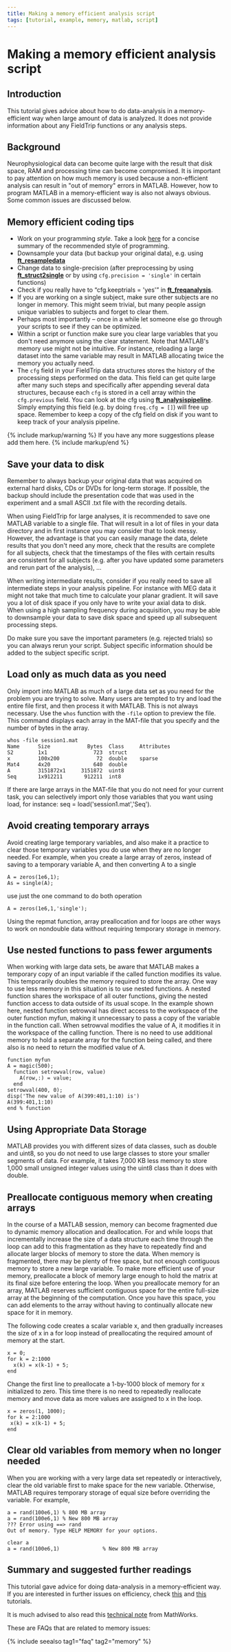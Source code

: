 ```yaml
---
title: Making a memory efficient analysis script
tags: [tutorial, example, memory, matlab, script]
---
```


# Making a memory efficient analysis script

## Introduction

This tutorial gives advice about how to do data-analysis in a memory-efficient way when large amount of data is analyzed. It does not provide information about any FieldTrip functions or any analysis steps.

## Background

Neurophysiological data can become quite large with the result that disk space, RAM and processing time can become compromised. It is important to pay attention on how much memory is used because a non-efficient analysis can result in "out of memory" errors in MATLAB. However, how to program MATLAB in a memory-efficient way is also not always obvious. Some common issues are discussed below.

## Memory efficient coding tips

- Work on your programming _style_. Take a look [here](http://www.datatool.com/downloads/matlab_style_guidelines.pdf) for a concise summary of the recommended style of programming.
- Downsample your data (but backup your original data), e.g. using **[ft_resampledata](/reference/ft_resampledata)**
- Change data to single-precision (after preprocessing by using **[ft_struct2single](/reference/ft_struct2single)** or by using `cfg.precision = 'single'` in certain functions)
- Check if you really have to “cfg.keeptrials = 'yes'” in **[ft_freqanalysis](/reference/ft_freqanalysis)**.
- If you are working on a single subject, make sure other subjects are no longer in memory. This might seem trivial, but many people assign unique variables to subjects and forget to clear them.
- Perhaps most importantly – once in a while let someone else go through your scripts to see if they can be optimized.
- Within a script or function make sure you clear large variables that you don't need anymore using the clear statement. Note that MATLAB's memory use might not be intuitive. For instance, reloading a large dataset into the same variable may result in MATLAB allocating twice the memory you actually need.
- The `cfg` field in your FieldTrip data structures stores the history of the processing steps performed on the data. This field can get quite large after many such steps and specifically after appending several data structures, because each `cfg` is stored in a cell array within the `cfg.previous` field. You can look at the cfg using **[ft_analysispipeline](/reference/ft_analysispipeline)**. Simply emptying this field (e.g. by doing `freq.cfg = []`) will free up space. Remember to keep a copy of the cfg field on disk if you want to keep track of your analysis pipeline. 

{% include markup/warning %}
If you have any more suggestions please add them here.
{% include markup/end %}

## Save your data to disk

Remember to always backup your original data that was acquired on external hard disks, CDs or DVDs for long-term storage. If possible, the backup should include the presentation code that was used in the experiment and a small ASCII .txt file with the recording details.

When using FieldTrip for large analyses, it is recommended to save one MATLAB variable to a single file. That will result in a lot of files in your data directory and in first instance you may consider that to look messy. However, the advantage is that you can easily manage the data, delete results that you don't need any more, check that the results are complete for all subjects, check that the timestamps of the files with certain results are consistent for all subjects (e.g. after you have updated some parameters and rerun part of the analysis), ...

When writing intermediate results, consider if you really need to save all intermediate steps in your analysis pipeline. For instance with MEG data it might not take that much time to calculate your planar gradient. It will save you a lot of disk space if you only have to write your axial data to disk. When using a high sampling frequency during acquisition, you may be able to downsample your data to save disk space and speed up all subsequent processing steps.

Do make sure you save the important parameters (e.g. rejected trials) so you can always rerun your script. Subject specific information should be added to the subject specific script.

## Load only as much data as you need

Only import into MATLAB as much of a large data set as you need for the problem you are trying to solve. Many users are tempted to try and load the entire file first, and then process it with MATLAB. This is not always necessary. Use the `whos` function with the `-file` option to preview the file. This command displays each array in the MAT-file that you specify and the number of bytes in the array.

    whos -file session1.mat
    Name      Size            Bytes  Class     Attributes
    S2        1x1               723  struct
    x         100x200            72  double    sparse
    Mat4      4x20              640  double
    A         3151872x1     3151872  uint8
    Seq       1x912211       912211  int8

If there are large arrays in the MAT-file that you do not need for your current task, you can selectively import only those variables that you want using load, for instance:
seq = load('session1.mat','Seq').

## Avoid creating temporary arrays

Avoid creating large temporary variables, and also make it a practice to clear those temporary variables you do use when they are no longer needed. For example, when you create a large array of zeros, instead of saving to a temporary variable A, and then converting A to a single

    A = zeros(1e6,1);
    As = single(A);

use just the one command to do both operation

    A = zeros(1e6,1,'single');

Using the repmat function, array preallocation and for loops are other ways to work on nondouble data without requiring temporary storage in memory.

## Use nested functions to pass fewer arguments

When working with large data sets, be aware that MATLAB makes a temporary copy of an input variable if the called function modifies its value. This temporarily doubles the memory required to store the array.
One way to use less memory in this situation is to use nested functions. A nested function shares the workspace of all outer functions, giving the nested function access to data outside of its usual scope. In the example shown here, nested function setrowval has direct access to the workspace of the outer function myfun, making it unnecessary to pass a copy of the variable in the function call. When setrowval modifies the value of A, it modifies it in the workspace of the calling function. There is no need to use additional memory to hold a separate array for the function being called, and there also is no need to return the modified value of A.

    function myfun
    A = magic(500);
      function setrowval(row, value)
        A(row,:) = value;
      end
    setrowval(400, 0);
    disp('The new value of A(399:401,1:10) is')
    A(399:401,1:10)
    end % function

## Using Appropriate Data Storage

MATLAB provides you with different sizes of data classes, such as double and uint8, so you do not need to use large classes to store your smaller segments of data. For example, it takes 7,000 KB less memory to store 1,000 small unsigned integer values using the uint8 class than it does with double.

## Preallocate contiguous memory when creating arrays

In the course of a MATLAB session, memory can become fragmented due to dynamic memory allocation and deallocation. For and while loops that incrementally increase the size of a data structure each time through the loop can add to this fragmentation as they have to repeatedly find and allocate larger blocks of memory to store the data. When memory is fragmented, there may be plenty of free space, but not enough contiguous memory to store a new large variable.
To make more efficient use of your memory, preallocate a block of memory large enough to hold the matrix at its final size before entering the loop. When you preallocate memory for an array, MATLAB reserves sufficient contiguous space for the entire full-size array at the beginning of the computation. Once you have this space, you can add elements to the array without having to continually allocate new space for it in memory.

The following code creates a scalar variable x, and then gradually increases the size of x in a for loop instead of preallocating the required amount of memory at the start.

    x = 0;
    for k = 2:1000
      x(k) = x(k-1) + 5;
    end

Change the first line to preallocate a 1-by-1000 block of memory for x initialized to zero. This time there is no need to repeatedly reallocate memory and move data as more values are assigned to x in the loop.

    x = zeros(1, 1000);
    for k = 2:1000
     x(k) = x(k-1) + 5;
    end

## Clear old variables from memory when no longer needed

When you are working with a very large data set repeatedly or interactively, clear the old variable first to make space for the new variable. Otherwise, MATLAB requires temporary storage of equal size before overriding the variable. For example,

    a = rand(100e6,1) % 800 MB array
    a = rand(100e6,1) % New 800 MB array
    ??? Error using ==> rand
    Out of memory. Type HELP MEMORY for your options.

    clear a
    a = rand(100e6,1)              % New 800 MB array

## Summary and suggested further readings

This tutorial gave advice for doing data-analysis in a memory-efficient way.
If you are interested in further issues on efficiency, check [this](/tutorial/distributedcomputing) and [this](/tutorial/memory) tutorials.

It is much advised to also read this [technical note](http://www.mathworks.com/support/tech-notes/1100/1106.html) from MathWorks.

These are FAQs that are related to memory issues:

{% include seealso tag1="faq" tag2="memory" %}

